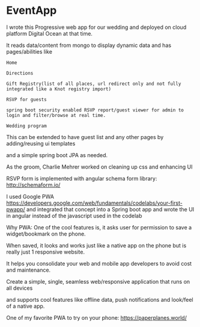 # EventApp
I wrote this Progressive web app for our wedding and deployed on cloud platform Digital Ocean at that time. 

It reads data/content from mongo to display dynamic data and has pages/abilities like 
    
    Home
  
    Directions

    Gift Registry(list of all places, url redirect only and not fully integrated like a Knot registry import)

    RSVP for guests

    spring boot security enabled RSVP report/guest viewer for admin to login and filter/browse at real time.

    Wedding program
  
  
This can be extended to have guest list and any other pages by adding/reusing ui templates 

and a simple spring boot JPA as needed. 

As the groom, Charlie Mehrer worked on cleaning up css and enhancing UI

RSVP form is implemented with angular schema form library: http://schemaform.io/

I used Google PWA https://developers.google.com/web/fundamentals/codelabs/your-first-pwapp/ and integrated that concept into a Spring boot app and wrote the UI in angular instead of the javascript used in the codelab


Why PWA: One of the cool features is, it asks user for permission to save a widget/bookmark on the phone. 

When saved, it looks and works just like a native app on the phone but is really just 1 responsive website. 

It helps you consolidate your web and mobile app developers to avoid cost and maintenance. 

Create a simple, single, seamless web/responsive application that runs on all devices

and supports cool features like offline data, push notifications and look/feel of a native app.

One of my favorite PWA to try on your phone: https://paperplanes.world/

